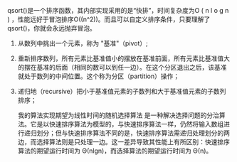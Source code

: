 qsort()是一个排序函数，其内部实现采用的是“快排”，时间复杂度为O ( n l o g n ) ，性能远好于冒泡排序O((n^2))。而且可以自定义排序条件，只要理解了qsort()，你就会永远抛弃冒泡。


1. 从数列中挑出一个元素，称为 "基准"（pivot）;
2. 重新排序数列，所有元素比基准值小的摆放在基准前面，所有元素比基准值大的摆在基准的后面（相同的数可以到任一边）。在这个分区退出之后，该基准就处于数列的中间位置。这个称为分区（partition）操作；
3. 递归地（recursive）把小于基准值元素的子数列和大于基准值元素的子数列排序；

   
   
   我的算法实现期望为线性时间的随机选择算法 是一种解决选择问题的分治算法。它是以快速排序算法为模型的，与快速排序算法一样，仍然将输入数组进行递归划分；但与快速排序算法不同的是，快速排序算法需递归处理划分的两边，而选择算法则是只处理一边。这一差异导致其性能上有所区别：快速排序算法的期望运行时间为 Θ(nlgn)，而选择算法的期望运行时间为 Θ(n)。
